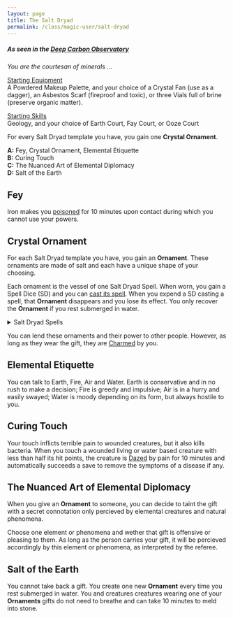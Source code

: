 ```yaml
---
layout: page
title: The Salt Dryad
permalink: /class/magic-user/salt-dryad
---
```


##### As seen in the [Deep Carbon Observatory](https://www.drivethrurpg.com/en/product/312481/deep-carbon-observatory-remastered)

_You are the courtesan of minerals ..._

<ins>Starting Equipment</ins><br>
A Powdered Makeup Palette, and your choice of a Crystal Fan (use as a dagger), an Asbestos Scarf (fireproof and toxic), or three Vials full of brine (preserve organic matter).

<ins>Starting Skills</ins><br>
Geology, and your choice of Earth Court, Fay Court, or Ooze Court

For every Salt Dryad template you have, you gain one **Crystal Ornament**.

**A:** Fey, Crystal Ornament, Elemental Etiquette <br>
**B:** Curing Touch <br>
**C:** The Nuanced Art of Elemental Diplomacy <br>
**D:** Salt of the Earth<br>

## Fey
Iron makes you [poisoned](/2020/11/09/base-rules/) for 10 minutes upon contact during which you cannot use your powers.

## Crystal Ornament
For each Salt Dryad template you have, you gain an **Ornament**. These ornaments are made of salt and each have a unique shape of your choosing.

Each ornament is the vessel of one Salt Dryad Spell. When worn, you gain a Spell Dice (SD) and you can [cast its spell](/2020/11/09/base-rules/). When you expend a SD casting a spell, that **Ornament** disappears and you lose its effect. You only recover the **Ornament** if you rest submerged in water.

<details markdown="1">
<summary>Salt Dryad Spells</summary>
1. [Bewitch](/2020/11/13/bewitch/)
1. [Calcite Song](/2020/11/13/calcite-gap/)
1. [Circle of Protection](/2020/11/12/circle-of-protection/)
1. [Cloak of Salt](/2020/11/13/cloak-of-element/) (you always count as in presence of salt)
1. [Dessicate](/2020/11/13/desiccate/)
1. [Glasswarp](/2020/11/13/glasswarp/)
1. [Make Delicious](/2020/11/13/make-delicious/)
1. [Salimorphosis](/2020/11/13/elementamorphosis/)
1. [Shrivel](/2020/11/13/shrivel/)
1. [Universal Solvent](/2020/11/13/universal-solvent/)
</details>

You can lend these ornaments and their power to other people. However, as long as they wear the gift, they are [Charmed](/2020/11/09/base-rules/) by you.

## Elemental Etiquette
You can talk to Earth, Fire, Air and Water. Earth is conservative and in no rush to make a decision; Fire is greedy and impulsive; Air is in a hurry and easily swayed; Water is moody depending on its form, but always hostile to you.

## Curing Touch
Your touch inflicts terrible pain to wounded creatures, but it also kills bacteria. When you touch a wounded living or water based creature with less than half its hit points, the creature is [Dazed](/2020/11/09/base-rules/) by pain for 10 minutes and automatically succeeds a save to remove the symptoms of a disease if any.

## The Nuanced Art of Elemental Diplomacy
When you give an **Ornament** to someone, you can decide to taint the gift with a secret connotation only percieved by elemental creatures and natural phenomena. 

Choose one element or phenomena and wether that gift is offensive or pleasing to them. As long as the person carries your gift, it will be percieved accordingly by this element or phenomena, as interpreted by the referee. 

## Salt of the Earth
You cannot take back a gift. You create one new **Ornament** every time you rest submerged in water. You and creatures creatures wearing one of your **Ornaments** gifts do not need to breathe and can take 10 minutes to meld into stone.
